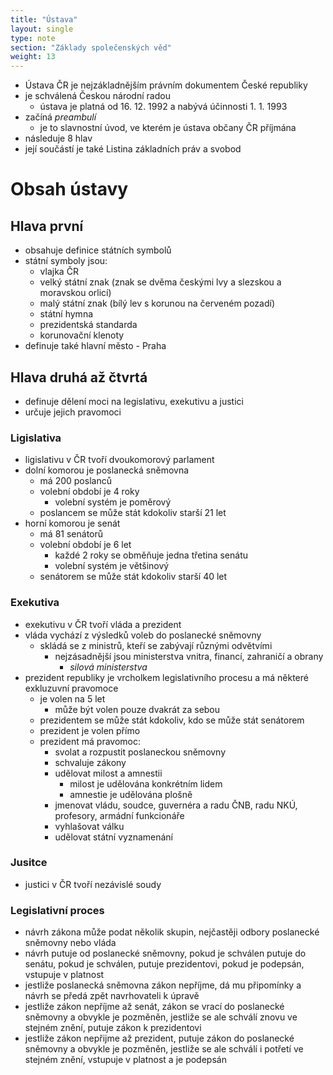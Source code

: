 ```yaml
---
title: "Ústava"
layout: single
type: note
section: "Základy společenských věd"
weight: 13
---
```

- Ústava ČR je nejzákladnějším právním dokumentem České republiky
- je schválená Českou národní radou
    - ústava je platná od 16. 12. 1992 a nabývá účinnosti 1. 1. 1993
- začíná *preambulí*
    - je to slavnostní úvod, ve kterém je ústava občany ČR příjmána
- následuje 8 hlav
- její součástí je také Listina základních práv a svobod
# Obsah ústavy
## Hlava první
- obsahuje definice státních symbolů
- státní symboly jsou:
    - vlajka ČR
    - velký státní znak (znak se dvěma českými lvy a slezskou a moravskou orlicí)
    - malý státní znak (bílý lev s korunou na červeném pozadí)
    - státní hymna
    - prezidentská standarda
    - korunovační klenoty
- definuje také hlavní město - Praha
## Hlava druhá až čtvrtá
- definuje dělení moci na legislativu, exekutivu a justici
- určuje jejich pravomoci
### Ligislativa
- ligislativu v ČR tvoří dvoukomorový parlament
- dolní komorou je poslanecká sněmovna
    - má 200 poslanců
    - volební období je 4 roky
        - volební systém je poměrový
    - poslancem se může stát kdokoliv starší 21 let
- horní komorou je senát
    - má 81 senátorů
    - volební období je 6 let
        - každé 2 roky se obměňuje jedna třetina senátu
        - volební systém je většinový
    - senátorem se může stát kdokoliv starší 40 let
### Exekutiva
- exekutivu v ČR tvoří vláda a prezident
- vláda vychází z výsledků voleb do poslanecké sněmovny
    - skládá se z ministrů, kteří se zabývají různými odvětvími
        - nejzásadnější jsou ministerstva vnitra, financí, zahraničí a obrany
            - *silová ministerstva*
- prezident republiky je vrcholkem legislativního procesu a má některé exkluzuvní pravomoce
    - je volen na 5 let
        - může být volen pouze dvakrát za sebou
    - prezidentem se může stát kdokoliv, kdo se může stát senátorem
    - prezident je volen přímo
    - prezident má pravomoc:
        - svolat a rozpustit poslaneckou sněmovny
        - schvaluje zákony
        - udělovat milost a amnestii
            - milost je udělována konkrétním lidem
            - amnestie je udělována plošně
        - jmenovat vládu, soudce, guvernéra a radu ČNB, radu NKÚ, profesory, armádní funkcionáře
        - vyhlašovat válku
        - udělovat státní vyznamenání
### Jusitce
- justici v ČR tvoří nezávislé soudy
### Legislativní proces
- návrh zákona může podat několik skupin, nejčastěji odbory poslanecké sněmovny nebo vláda
- návrh putuje od poslanecké sněmovny, pokud je schválen putuje do senátu, pokud je schválen, putuje prezidentovi, pokud je podepsán, vstupuje v platnost
- jestliže poslanecká sněmovna zákon nepříjme, dá mu připomínky a návrh se předá zpět navrhovateli k úpravě
- jestliže zákon nepříjme až senát, zákon se vrací do poslanecké sněmovny a obvykle je pozměněn, jestliže se ale schválí znovu ve stejném znění, putuje zákon k prezidentovi
- jestliže zákon nepřijme až prezident, putuje zákon do poslanecké sněmovny a obvykle je pozměněn, jestliže se ale schválí i potřetí ve stejném znění, vstupuje v platnost a je podepsán